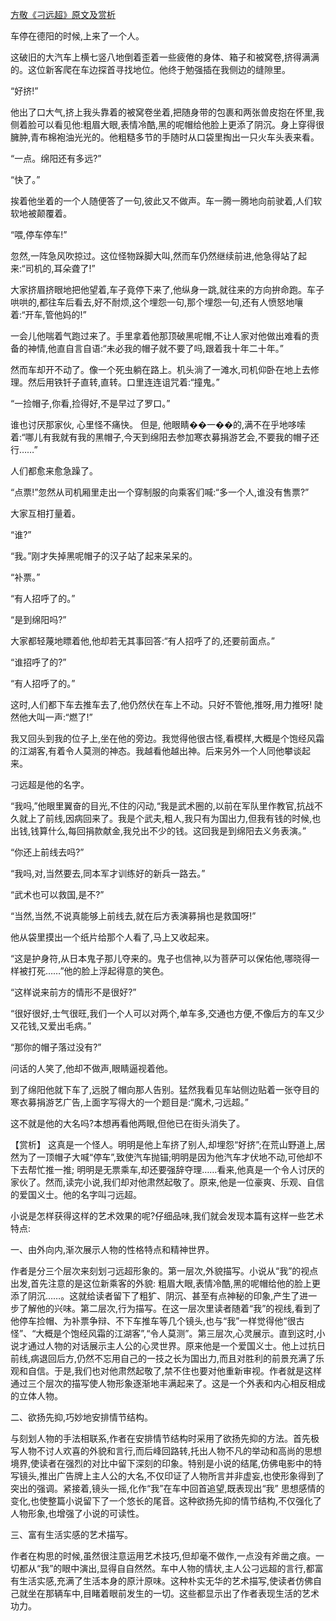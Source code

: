 [方敬《刁远超》原文及赏析](https://www.vrrw.net/wx/14998.html)

车停在德阳的时候,上来了一个人。

这破旧的大汽车上横七竖八地倒着歪着一些疲倦的身体、箱子和被窝卷,挤得满满的。这位新客爬在车边探首寻找地位。他终于勉强插在我侧边的缝隙里。

“好挤!”

他出了口大气,挤上我头靠着的被窝卷坐着,把随身带的包裹和两张兽皮抱在怀里,我侧着脸可以看见他:粗眉大眼,表情冷酷,黑的呢帽给他脸上更添了阴沉。身上穿得很臃肿,青布棉袍油光光的。他粗糙多节的手随时从口袋里掏出一只火车头表来看。

“一点。绵阳还有多远?”

“快了。”

挨着他坐着的一个人随便答了一句,彼此又不做声。车一腾一腾地向前驶着,人们软软地被颠覆着。

“喂,停车停车!”

忽然,一阵急风吹掠过。这位怪物跺脚大叫,然而车仍然继续前进,他急得站了起来:“司机的,耳朵聋了!”

大家挤眉挤眼地把他望着,车子竟停下来了,他纵身一跳,就往来的方向拚命跑。车子哄哄的,都往车后看去,好不耐烦,这个埋怨一句,那个埋怨一句,还有人愤怒地嚷着:“开车,管他妈的!”

一会儿他喘着气跑过来了。手里拿着他那顶破黑呢帽,不让人家对他做出难看的责备的神情,他直自言自语:“未必我的帽子就不要了吗,跟着我十年二十年。”

然而车却开不动了。像一个死虫躺在路上。机头淌了一滩水,司机仰卧在地上去修理。然后用铁钎子直转,直转。口里连连诅咒着:“撞鬼。”

“一捡帽子,你看,捡得好,不是早过了罗口。”

谁也讨厌那家伙, 心里怪不痛快。 但是, 他眼睛��一��的,满不在乎地哆嗦着:“哪儿有我就有我的黑帽子,今天到绵阳去参加寒衣募捐游艺会,不要我的帽子还行……”

人们都愈来愈急躁了。

“点票!”忽然从司机厢里走出一个穿制服的向乘客们喊:“多一个人,谁没有售票?”

大家互相打量着。

“谁?”

“我。”刚才失掉黑呢帽子的汉子站了起来呆呆的。

“补票。”

“有人招呼了的。”

“是到绵阳吗?”

大家都轻蔑地瞟着他,他却若无其事回答:“有人招呼了的,还要前面点。”

“谁招呼了的?”

“有人招呼了的。”

这时,人们都下车去推车去了,他仍然伏在车上不动。只好不管他,推呀,用力推呀! 陡然他大叫一声:“燃了!”

我又回头到我的位子上,坐在他的旁边。我觉得他很古怪,看模样,大概是个饱经风霜的江湖客,有着令人莫测的神态。我越看他越出神。后来另外一个人同他攀谈起来。

刁远超是他的名字。

“我吗,”他眼里翼奋的目光,不住的闪动,“我是武术圈的,以前在军队里作教官,抗战不久就上了前线,因病回来了。我是个武夫,粗人,我只有为国出力,但我有钱的时候,也出钱,钱算什么,每回捐款献金,我兑出不少的钱。这回我是到绵阳去义务表演。”

“你还上前线去吗?”

“我吗,对,当然要去,同本军才训练好的新兵一路去。”

“武术也可以救国,是不?”

“当然,当然,不说真能够上前线去,就在后方表演募捐也是救国呀!”

他从袋里摸出一个纸片给那个人看了,马上又收起来。

“这是护身符,从日本鬼子那儿夺来的。鬼子也信神,以为菩萨可以保佑他,哪晓得一样被打死……”他的脸上浮起得意的笑色。

“这样说来前方的情形不是很好?”

“很好很好,士气很旺,我们一个人可以对两个,单车多,交通也方便,不像后方的车又少又花钱,又爱出毛病。”

“那你的帽子落过没有?”

问话的人笑了,他却不做声,眼睛逼视着他。

到了绵阳他就下车了,远脱了帽向那人告别。猛然我看见车站侧边贴着一张夺目的寒衣募捐游艺广告,上面字写得大的一个题目是:“魔术,刁远超。”

这不就是他的大名吗?本想再看他两眼,但他已在街头消失了。



【赏析】 这真是一个怪人。明明是他上车挤了别人,却埋怨“好挤”;在荒山野道上,居然为了一顶帽子大喊“停车”,致使汽车抛锚;明明是因为他汽车才伏地不动,可他却不下去帮忙推一推; 明明是无票乘车,却还要强辞夺理……看来,他真是一个令人讨厌的家伙了。然而,读完小说,我们却对他肃然起敬了。原来,他是一位豪爽、乐观、自信的爱国义士。他的名字叫刁远超。

小说是怎样获得这样的艺术效果的呢?仔细品味,我们就会发现本篇有这样一些艺术特点:

一、由外向内,渐次展示人物的性格特点和精神世界。

作者是分三个层次来刻划刁远超形象的。第一层次,外貌描写。小说从“我”的视点出发,首先注意的是这位新乘客的外貌: 粗眉大眼,表情冷酷,黑的呢帽给他的脸上更添了阴沉……。这就给读者留下了粗犷、阴沉、甚至有点神秘的印象,产生了进一步了解他的兴味。第二层次,行为描写。在这一层次里读者随着“我”的视线,看到了他停车捡帽、为补票争辩、不下车推车等几个镜头,也与“我”一样觉得他“很古怪”、“大概是个饱经风霜的江湖客”,“令人莫测”。第三层次,心灵展示。直到这时,小说才通过人物的对话展示主人公的心灵世界。原来他是一个爱国义士。他上过抗日前线,病退回后方,仍然不忘用自己的一技之长为国出力,而且对胜利的前景充满了乐观和自信。于是,我们也对他肃然起敬了,禁不住也要对他重新审视。作者就是这样通过三个层次的描写使人物形象逐渐地丰满起来了。这是一个外表和内心相反相成的立体人物。

二、欲扬先抑,巧妙地安排情节结构。

与刻划人物的手法相联系,作者在安排情节结构时采用了欲扬先抑的方法。首先极写人物不讨人欢喜的外貌和言行,而后峰回路转,托出人物不凡的举动和高尚的思想境界,使读者在强烈的对比中留下深刻的印象。特别是小说的结尾,仿佛电影中的特写镜头,推出广告牌上主人公的大名,不仅印证了人物所言并非虚妄,也使形象得到了突出的强调。紧接着,镜头一摇,化作“我”在车中回首追望,既表现出“我” 思想感情的变化,也使整篇小说留下了一个悠长的尾音。这种欲扬先抑的情节结构,不仅强化了人物形象,也增强了小说的可读性。

三、富有生活实感的艺术描写。

作者在构思的时候,虽然很注意运用艺术技巧,但却毫不做作,一点没有斧凿之痕。一切都从“我”的眼中演出,显得自自然然。车中人物的情状,主人公刁远超的言行,都富有生活实感,充满了生活本身的原汁原味。这种朴实无华的艺术描写,使读者仿佛自己就坐在那辆车中,目睹着眼前发生的一切。这些都显示出了作者表现生活的艺术功力。

